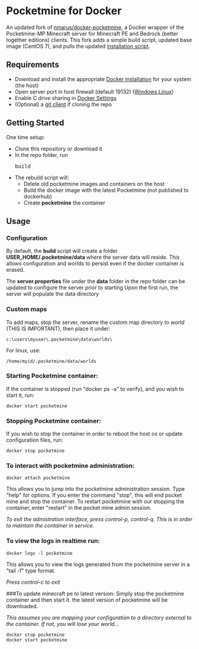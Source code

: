 # Pocketmine for Docker
An updated fork of [nmarus/docker-pocketmine](https://github.com/nmarus/docker-pocketmine), a Docker wrapper of the Pocketmine-MP Minecraft server for Minecraft PE and Bedrock (better together editions) clients. 
This fork adds a simple build script, updated base image (CentOS 7), and pulls the updated [installation script](https://get.pmmp.io).

## Requirements
* Download and install the appropriate [Docker installation](https://www.docker.com/) for your system (the host)
* Open server port in host firewall (default 19132) ([Windows](https://docs.microsoft.com/en-us/sql/database-engine/configure-windows/configure-a-windows-firewall-for-database-engine-access),[Linux](https://help.ubuntu.com/lts/serverguide/firewall.html))
* Enable C drive sharing in [Docker Settings](https://beta.docker.com/docs/windows/getting-started/#docker-settings)  
* (Optional) a [git client](https://git-scm.com/downloads) if cloning the repo

## Getting Started
One time setup:
* Clone this repository or download it
* In the repo folder, run  
        <pre>build</pre>
* The rebuild script will:
	* Delete old pocketmine images and containers on the host
	* Build the docker image with the latest Pocketmine (not published to dockerhub)
	* Create **pocketmine** the container
    
## Usage
### Configuration
By default, the **build** script will create a folder **USER_HOME/.pocketmine/data** where the server data will reside. This allows configuration and worlds to persist even if the docker container is erased.

The **server.properties** file under the **data** folder in the repo folder can be updated to configure the server prior to starting
Upon the first run, the server will populate the data directory

### Custom maps
To add maps, stop the server, rename the custom map directory to *world* (THIS IS IMPORTANT), then place it under:

    c:\users\myuser\.pocketmine\data\worlds\ 

For linux, use:

    /home/myid/.pocketmine/data/worlds

### Starting Pocketmine container:
If the container is stopped (run "docker ps -a" to verify), and you wish to start it, run: 

    docker start pocketmine

### Stopping Pocketmine container:
If you wish to stop the container in order to reboot the host os or update configuration files, run:

    docker stop pocketmine

### To interact with pocketmine administration:

    docker attach pocketmine
    
This allows you to jump into the pocketmine administration session. Type "help" for options. If you enter the command "stop", this will end pocket mine and stop the container. To restart pocketmine with our stopping the container, enter "restart" in the pocket mine admin session.
    
*To exit the admistration interface, press control-p, control-q. This is in order to maintain the container in service.*

### To view the logs in realtime run:

    docker logs -l pocketmine
    
This allows you to view the logs generated from the pocketmine server in a "tail -f" type format. 
    
*Press control-c to exit*

###To update minecraft pe to latest version:
Simply stop the pocketmine container and then start it. the latest version of pocketmine will be downloaded. 

*This assumes you are mapping your configuration to a directory external to the container. If not, you will lose your world...*

    docker stop pocketmine
    docker start pocketmine